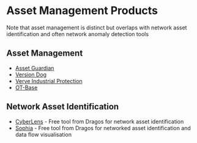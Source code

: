 # Asset Management Products
Note that asset management is distinct but overlaps with network asset identification and often network anomaly detection tools

## Asset Management
* [Asset Guardian](https://www.assetguardian.com/)
* [Version Dog](https://auvesy.com/en/versiondog)
* [Verve Industrial Protection](https://verveindustrial.com/)
* [OT-Base](https://www.langner.com/ot-base/)

## Network Asset Identification
* [CyberLens](https://www.dragos.com/community-tools/) - Free tool from Dragos for network asset identification
* [Sophia](https://www.dragos.com/community-tools/) - Free tool from Dragos for networked asset identification and data flow visualisation

